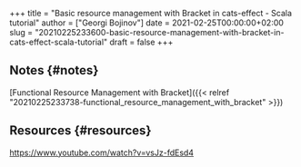 +++
title = "Basic resource management with Bracket in cats-effect - Scala tutorial"
author = ["Georgi Bojinov"]
date = 2021-02-25T00:00:00+02:00
slug = "20210225233600-basic-resource-management-with-bracket-in-cats-effect-scala-tutorial"
draft = false
+++

## Notes {#notes}

[Functional Resource Management with Bracket]({{< relref "20210225233738-functional_resource_management_with_bracket" >}})


## Resources {#resources}

<https://www.youtube.com/watch?v=vsJz-fdEsd4>

